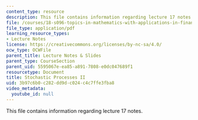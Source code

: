 ```yaml
---
content_type: resource
description: This file contains information regarding lecture 17 notes.
file: /courses/18-s096-topics-in-mathematics-with-applications-in-finance-fall-2013/3b97c6b0c282dd9dc024c4c7ffe3fba8_MIT18_S096F13_lecnote17.pdf
file_type: application/pdf
learning_resource_types:
- Lecture Notes
license: https://creativecommons.org/licenses/by-nc-sa/4.0/
ocw_type: OCWFile
parent_title: Lecture Notes & Slides
parent_type: CourseSection
parent_uid: 5595067e-ea85-a891-7808-e0dc047689f1
resourcetype: Document
title: Stochastic Processes II
uid: 3b97c6b0-c282-dd9d-c024-c4c7ffe3fba8
video_metadata:
  youtube_id: null
---
```

This file contains information regarding lecture 17 notes.